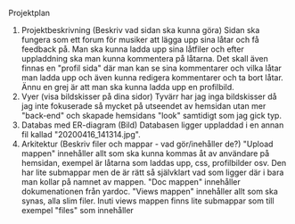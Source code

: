 Projektplan
1. Projektbeskrivning (Beskriv vad sidan ska kunna göra)
  Sidan ska fungera som ett forum för musiker att lägga upp sina låtar och få feedback på. Man ska kunna ladda upp sina låtfiler och
  efter uppladdning ska man kunna kommentera på låtarna. Det skall även finnas en "profil sida" där man kan se sina kommentarer och
  vilka låtar man ladda upp och även kunna redigera kommentarer och ta bort låtar. Ännu en grej är att man ska kunna ladda upp en
  profilbild.
2. Vyer (visa bildskisser på dina sidor)
  Tyvärr har jag inga bildskisser då jag inte fokuserade så mycket på utseendet av hemsidan utan mer "back-end" och skapade
  hemsidans "look" samtidigt som jag gick typ.
3. Databas med ER-diagram (Bild)
  Databasen ligger uppladdad i en annan fil kallad "20200416_141314.jpg".
4. Arkitektur (Beskriv filer och mappar - vad gör/inehåller de?)
  "Upload mappen" innehåller allt som ska kunna kommas åt av användare på hemsidan, exempel är låtarna som laddas upp, css,
  profilbilder osv. Den har lite submappar men de är rätt så självklart vad som ligger där i bara man kollar på namnet av mappen.
  "Doc mappen" innehåller dokumenationen från yardoc.
  "Views mappen" innehåller allt som ska synas, alla slim filer. Inuti views mappen finns lite submappar som till exempel
  "files" som innehåller 
    
